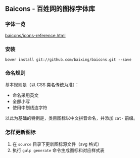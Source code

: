 ## Baicons - 百姓网的图标字体库

### 字体一览

[baicons/icons-reference.html](http://baixing.github.io/baicons/icons-reference.html)

### 安装

`bower install git://github.com/baixing/baicons.git --save`

### 命名规则

基本规则是（以 CSS 类名传统为准）：

* 命名采用英文
* 全部小写
* 使用中划线连字符

以此为基础的特例是，类目图标以中文拼音命名，并添加 `cat-` 前缀。

### 怎样更新图标

1. 在 `source` 目录下更新图标源文件（svg 格式）
1. 执行 `gulp generate` 命令生成图标和对应样式表
